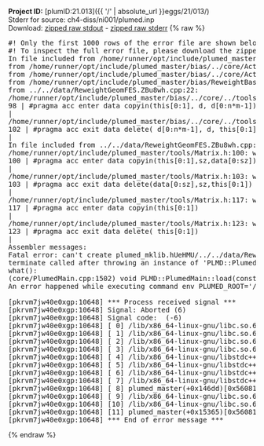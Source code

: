 **Project ID:** [plumID:21.013]({{ '/' | absolute_url }}eggs/21/013/)  
Stderr for source:  ch4-diss/ni001/plumed.inp   
Download: [zipped raw stdout](plumed.inp.plumed_master.stdout.txt.zip) - [zipped raw stderr](plumed.inp.plumed_master.stderr.txt.zip) 
{% raw %}
<pre>
#! Only the first 1000 rows of the error file are shown below
#! To inspect the full error file, please download the zipped raw stderr file above
In file included from /home/runner/opt/include/plumed_master/bias/../core/../tools/Tools.h:27,
from /home/runner/opt/include/plumed_master/bias/../core/Action.h:28,
from /home/runner/opt/include/plumed_master/bias/../core/ActionWithValue.h:25,
from /home/runner/opt/include/plumed_master/bias/ReweightBase.h:25,
from ../../data/ReweightGeomFES.ZBu8wh.cpp:22:
/home/runner/opt/include/plumed_master/bias/../core/../tools/Tensor.h:98: warning: ignoring ‘#pragma acc enter’ [-Wunknown-pragmas]
98 | #pragma acc enter data copyin(this[0:1], d, d[0:n*m-1])
|
/home/runner/opt/include/plumed_master/bias/../core/../tools/Tensor.h:102: warning: ignoring ‘#pragma acc exit’ [-Wunknown-pragmas]
102 | #pragma acc exit data delete( d[0:n*m-1], d, this[0:1])
|
In file included from ../../data/ReweightGeomFES.ZBu8wh.cpp:24:
/home/runner/opt/include/plumed_master/tools/Matrix.h:100: warning: ignoring ‘#pragma acc enter’ [-Wunknown-pragmas]
100 | #pragma acc enter data copyin(this[0:1],sz,data[0:sz])
|
/home/runner/opt/include/plumed_master/tools/Matrix.h:103: warning: ignoring ‘#pragma acc exit’ [-Wunknown-pragmas]
103 | #pragma acc exit data delete(data[0:sz],sz,this[0:1])
|
/home/runner/opt/include/plumed_master/tools/Matrix.h:117: warning: ignoring ‘#pragma acc enter’ [-Wunknown-pragmas]
117 | #pragma acc enter data copyin(this[0:1])
|
/home/runner/opt/include/plumed_master/tools/Matrix.h:123: warning: ignoring ‘#pragma acc exit’ [-Wunknown-pragmas]
123 | #pragma acc exit data delete( this[0:1])
|
Assembler messages:
Fatal error: can't create plumed_mklib.hUeHMU/../../data/ReweightGeomFES.o: No such file or directory
terminate called after throwing an instance of 'PLMD::Plumed::ExceptionError'
what():
(core/PlumedMain.cpp:1502) void PLMD::PlumedMain::load(const std::string&)
An error happened while executing command env PLUMED_ROOT='/home/runner/opt/lib/plumed_master' PLUMED_VERSION='2.11.0-dev' PLUMED_HTMLDIR='/home/runner/opt/share/doc/plumed_master' PLUMED_INCLUDEDIR='/home/runner/opt/include' PLUMED_PROGRAM_NAME='plumed_master' PLUMED_IS_INSTALLED='yes' "/home/runner/opt/lib/plumed_master"/scripts/mklib.sh -n -o ./../../data/ReweightGeomFES.2.11.0-dev.so ../../data/ReweightGeomFES.cpp

[pkrvm7jw40e0xgp:10648] *** Process received signal ***
[pkrvm7jw40e0xgp:10648] Signal: Aborted (6)
[pkrvm7jw40e0xgp:10648] Signal code:  (-6)
[pkrvm7jw40e0xgp:10648] [ 0] /lib/x86_64-linux-gnu/libc.so.6(+0x45330)[0x7f39c4845330]
[pkrvm7jw40e0xgp:10648] [ 1] /lib/x86_64-linux-gnu/libc.so.6(pthread_kill+0x11c)[0x7f39c489eb2c]
[pkrvm7jw40e0xgp:10648] [ 2] /lib/x86_64-linux-gnu/libc.so.6(gsignal+0x1e)[0x7f39c484527e]
[pkrvm7jw40e0xgp:10648] [ 3] /lib/x86_64-linux-gnu/libc.so.6(abort+0xdf)[0x7f39c48288ff]
[pkrvm7jw40e0xgp:10648] [ 4] /lib/x86_64-linux-gnu/libstdc++.so.6(+0xa5ff5)[0x7f39c4ca5ff5]
[pkrvm7jw40e0xgp:10648] [ 5] /lib/x86_64-linux-gnu/libstdc++.so.6(+0xbb0da)[0x7f39c4cbb0da]
[pkrvm7jw40e0xgp:10648] [ 6] /lib/x86_64-linux-gnu/libstdc++.so.6(_ZSt10unexpectedv+0x0)[0x7f39c4ca5a55]
[pkrvm7jw40e0xgp:10648] [ 7] /lib/x86_64-linux-gnu/libstdc++.so.6(+0xa5a6f)[0x7f39c4ca5a6f]
[pkrvm7jw40e0xgp:10648] [ 8] plumed_master(+0x146dd)[0x560812b4a6dd]
[pkrvm7jw40e0xgp:10648] [ 9] /lib/x86_64-linux-gnu/libc.so.6(+0x2a1ca)[0x7f39c482a1ca]
[pkrvm7jw40e0xgp:10648] [10] /lib/x86_64-linux-gnu/libc.so.6(__libc_start_main+0x8b)[0x7f39c482a28b]
[pkrvm7jw40e0xgp:10648] [11] plumed_master(+0x15365)[0x560812b4b365]
[pkrvm7jw40e0xgp:10648] *** End of error message ***
</pre>
{% endraw %}
